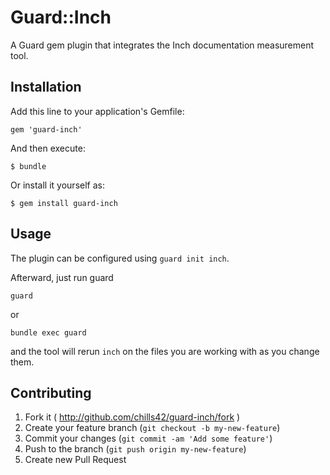 # Guard::Inch

A Guard gem plugin that integrates the Inch documentation measurement tool. 

## Installation

Add this line to your application's Gemfile:

    gem 'guard-inch'

And then execute:

    $ bundle

Or install it yourself as:

    $ gem install guard-inch

## Usage

The plugin can be configured using `guard init inch`.

Afterward, just run guard

    guard

or

    bundle exec guard

and the tool will rerun `inch` on the files you are working with as you change them.

## Contributing

1. Fork it ( http://github.com/chills42/guard-inch/fork )
2. Create your feature branch (`git checkout -b my-new-feature`)
3. Commit your changes (`git commit -am 'Add some feature'`)
4. Push to the branch (`git push origin my-new-feature`)
5. Create new Pull Request

